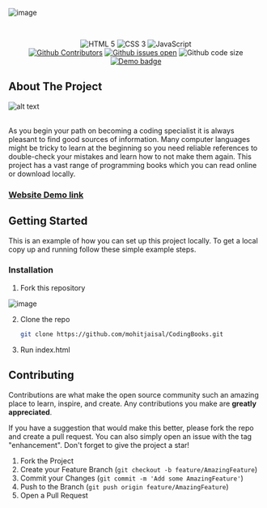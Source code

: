 ![image](https://user-images.githubusercontent.com/23385605/137148708-f5783b73-1465-4761-8375-93e63790ec0b.png)

<div align="center">
<br/>
  <p>
   
  </p>
  <!-- Badges -->
  <img src="https://img.shields.io/badge/HTML5-E34F26?style=for-the-badge&logo=html5&logoColor=white" alt="HTML 5" />
  <img src="https://img.shields.io/badge/CSS3-1572B6?style=for-the-badge&logo=css3&logoColor=white" alt="CSS 3" />
  <img src="https://img.shields.io/badge/JavaScript-323330?style=for-the-badge&logo=javascript&logoColor=F7DF1E" alt="JavaScript" />
  <br />
  <a href="https://github.com/mohitjaisal/CodingBooks/graphs/contributors"><img src="https://img.shields.io/github/contributors/mohitjaisal/CodingBooks?style=flat-square" alt="Github Contributors" /></a>
  <a href="https://github.com/mohitjaisal/CodingBooks/issues"><img src="https://img.shields.io/github/issues/mohitjaisal/CodingBooks?style=flat-square" alt="Github issues open" /></a>
  <img src="https://img.shields.io/github/languages/code-size/mohitjaisal/CodingBooks?style=flat-square" alt="Github code size" />
  <a href="https://CodingBooks.netlify.app/"><img src="https://img.shields.io/badge/demo-here-orange?style=flat-square" alt="Demo badge" /></a>
</div>



<!-- ABOUT THE PROJECT -->
## About The Project

![alt text](https://github.com/mohitjaisal/ImageStore/blob/master/GifStore/codingbooksgif.gif)

<br>
As you begin your path on becoming a coding specialist it is always pleasant to find good sources of information. Many computer languages might be tricky to learn at the beginning so you need reliable references to double-check your mistakes and learn how to not make them again. This project has a vast range of programming books which you can read online or download locally.

<h3><a href="https://codingbooks.netlify.app">Website Demo link</a></h3>



<!-- GETTING STARTED -->
## Getting Started

This is an example of how you can set up this project locally.
To get a local copy up and running follow these simple example steps.

### Installation

1. Fork this repository

![image](https://user-images.githubusercontent.com/68009648/137146860-8eeed4d3-9a26-49bb-8176-409e0f575d19.png)



2. Clone the repo
   ```sh
   git clone https://github.com/mohitjaisal/CodingBooks.git
   ```
3. Run index.html

<!-- CONTRIBUTING -->
## Contributing

Contributions are what make the open source community such an amazing place to learn, inspire, and create. Any contributions you make are **greatly appreciated**.

If you have a suggestion that would make this better, please fork the repo and create a pull request. You can also simply open an issue with the tag "enhancement".
Don't forget to give the project a star!

1. Fork the Project
2. Create your Feature Branch (`git checkout -b feature/AmazingFeature`)
3. Commit your Changes (`git commit -m 'Add some AmazingFeature'`)
4. Push to the Branch (`git push origin feature/AmazingFeature`)
5. Open a Pull Request
